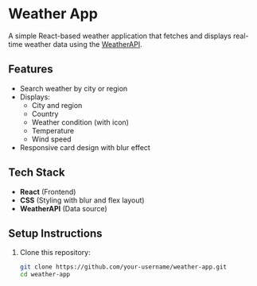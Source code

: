 # Weather App

A simple React-based weather application that fetches and displays real-time weather data using the [WeatherAPI](https://www.weatherapi.com/).

## Features
- Search weather by city or region
- Displays:
  - City and region
  - Country
  - Weather condition (with icon)
  - Temperature
  - Wind speed
- Responsive card design with blur effect

## Tech Stack
- **React** (Frontend)
- **CSS** (Styling with blur and flex layout)
- **WeatherAPI** (Data source)

## Setup Instructions

1. Clone this repository:
   ```bash
   git clone https://github.com/your-username/weather-app.git
   cd weather-app
